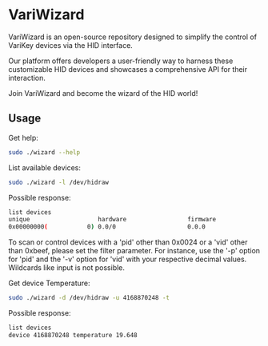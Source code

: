 # VariWizard

VariWizard is an open-source repository designed to simplify the control of VariKey devices via the HID interface. 

Our platform offers developers a user-friendly way to harness these customizable HID devices and showcases a comprehensive API for their interaction.

Join VariWizard and become the wizard of the HID world!

## Usage

Get help:
```bash
sudo ./wizard --help
```

List available devices:
```bash
sudo ./wizard -l /dev/hidraw
```
Possible response:
```bash
list devices
unique                   hardware                 firmware                 pid     vid     path
0x00000000(           0) 0.0/0                    0.0.0                    0x0024  0xbeef  /dev/hidraw4
```

To scan or control devices with a 'pid' other than 0x0024 or a 'vid' other than 0xbeef, please set the filter parameter. 
For instance, use the '-p' option for 'pid' and the '-v' option for 'vid' with your respective decimal values.
Wildcards like input is not possible.

Get device Temperature:
```bash
sudo ./wizard -d /dev/hidraw -u 4168870248 -t
```
Possible response:
```bash
list devices
device 4168870248 temperature 19.648
```

